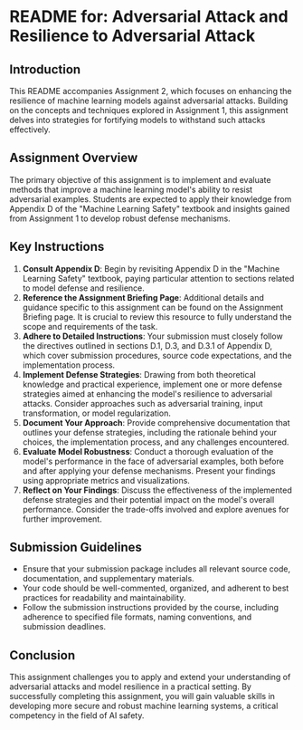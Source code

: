 # README for: Adversarial Attack and Resilience to Adversarial Attack

## Introduction
This README accompanies Assignment 2, which focuses on enhancing the resilience of machine learning models against adversarial attacks. Building on the concepts and techniques explored in Assignment 1, this assignment delves into strategies for fortifying models to withstand such attacks effectively.

## Assignment Overview
The primary objective of this assignment is to implement and evaluate methods that improve a machine learning model's ability to resist adversarial examples. Students are expected to apply their knowledge from Appendix D of the "Machine Learning Safety" textbook and insights gained from Assignment 1 to develop robust defense mechanisms.

## Key Instructions
1. **Consult Appendix D**: Begin by revisiting Appendix D in the "Machine Learning Safety" textbook, paying particular attention to sections related to model defense and resilience.
2. **Reference the Assignment Briefing Page**: Additional details and guidance specific to this assignment can be found on the Assignment Briefing page. It is crucial to review this resource to fully understand the scope and requirements of the task.
3. **Adhere to Detailed Instructions**: Your submission must closely follow the directives outlined in sections D.1, D.3, and D.3.1 of Appendix D, which cover submission procedures, source code expectations, and the implementation process.
4. **Implement Defense Strategies**: Drawing from both theoretical knowledge and practical experience, implement one or more defense strategies aimed at enhancing the model's resilience to adversarial attacks. Consider approaches such as adversarial training, input transformation, or model regularization.
5. **Document Your Approach**: Provide comprehensive documentation that outlines your defense strategies, including the rationale behind your choices, the implementation process, and any challenges encountered.
6. **Evaluate Model Robustness**: Conduct a thorough evaluation of the model's performance in the face of adversarial examples, both before and after applying your defense mechanisms. Present your findings using appropriate metrics and visualizations.
7. **Reflect on Your Findings**: Discuss the effectiveness of the implemented defense strategies and their potential impact on the model's overall performance. Consider the trade-offs involved and explore avenues for further improvement.

## Submission Guidelines
- Ensure that your submission package includes all relevant source code, documentation, and supplementary materials.
- Your code should be well-commented, organized, and adherent to best practices for readability and maintainability.
- Follow the submission instructions provided by the course, including adherence to specified file formats, naming conventions, and submission deadlines.

## Conclusion
This assignment challenges you to apply and extend your understanding of adversarial attacks and model resilience in a practical setting. By successfully completing this assignment, you will gain valuable skills in developing more secure and robust machine learning systems, a critical competency in the field of AI safety.
